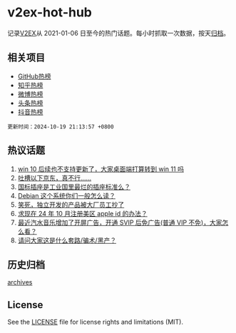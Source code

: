 # v2ex-hot-hub

 记录[V2EX](https://www.v2ex.com/)从 2021-01-06 日至今的热门话题。每小时抓取一次数据，按天[归档](archives)。
 
 ## 相关项目

- [GitHub热榜](https://github.com/snaildev/github-hot-hub)
- [知乎热榜](https://github.com/snaildev/zhihu-hot-hub)
- [微博热榜](https://github.com/snaildev/weibo-hot-hub)
- [头条热榜](https://github.com/snaildev/toutiao-hot-hub)
- [抖音热榜](https://github.com/snaildev/douyin-hot-hub)


 `更新时间：2024-10-19 21:13:57 +0800`

## 热议话题

1. [win 10 后续也不支持更新了，大家桌面端打算转到 win 11 吗](https://www.v2ex.com/t/1081691)
1. [吐槽以下京东，真不行……](https://www.v2ex.com/t/1081655)
1. [国标插座是工业国里最烂的插座标准么？](https://www.v2ex.com/t/1081654)
1. [Debian 这个系统你们一般怎么读？](https://www.v2ex.com/t/1081704)
1. [笑死，独立开发的产品被大厂员工抄了](https://www.v2ex.com/t/1081697)
1. [求现在 24 年 10 月注册美区 apple id 的办法？](https://www.v2ex.com/t/1081649)
1. [最近汽水音乐增加了开屏广告，开通 SVIP 后免广告(普通 VIP 不免)，大家怎么看？](https://www.v2ex.com/t/1081620)
1. [请问大家这是什么套路/骗术/黑产？](https://www.v2ex.com/t/1081670)

## 历史归档

[archives](archives)

## License

See the [LICENSE](LICENSE) file for license rights and limitations (MIT).
